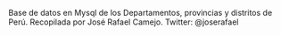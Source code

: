 Base de datos en Mysql de los Departamentos, provincias y distritos de Perú.
Recopilada por José Rafael Camejo.
Twitter: @joserafael


